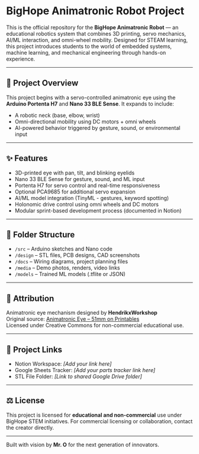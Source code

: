 # BigHope Animatronic Robot Project

This is the official repository for the **BigHope Animatronic Robot** — an educational robotics system that combines 3D printing, servo mechanics, AI/ML interaction, and omni-wheel mobility. Designed for STEAM learning, this project introduces students to the world of embedded systems, machine learning, and mechanical engineering through hands-on experience.

---

## 🔧 Project Overview

This project begins with a servo-controlled animatronic eye using the **Arduino Portenta H7** and **Nano 33 BLE Sense**. It expands to include:
- A robotic neck (base, elbow, wrist)
- Omni-directional mobility using DC motors + omni wheels
- AI-powered behavior triggered by gesture, sound, or environmental input

---

## ✨ Features

- 3D-printed eye with pan, tilt, and blinking eyelids
- Nano 33 BLE Sense for gesture, sound, and ML input
- Portenta H7 for servo control and real-time responsiveness
- Optional PCA9685 for additional servo expansion
- AI/ML model integration (TinyML - gestures, keyword spotting)
- Holonomic drive control using omni wheels and DC motors
- Modular sprint-based development process (documented in Notion)

---

## 📁 Folder Structure

- `/src` – Arduino sketches and Nano code  
- `/design` – STL files, PCB designs, CAD screenshots  
- `/docs` – Wiring diagrams, project planning files  
- `/media` – Demo photos, renders, video links  
- `/models` – Trained ML models (.tflite or JSON)    
---

## 📎 Attribution

Animatronic eye mechanism designed by **HendrikxWorkshop**  
Original source: [Animatronic Eye – 51mm on Printables](https://www.printables.com/model/276905-animatronic-eye)  
Licensed under Creative Commons for non-commercial educational use.

---

## 🔗 Project Links

- Notion Workspace: _[Add your link here]_
- Google Sheets Tracker: _[Add your parts tracker link here]_
- STL File Folder: _[Link to shared Google Drive folder]_

---

## ⚖️ License

This project is licensed for **educational and non-commercial** use under BigHope STEM initiatives. For commercial licensing or collaboration, contact the creator directly.

---

Built with vision by **Mr. O** for the next generation of innovators.
